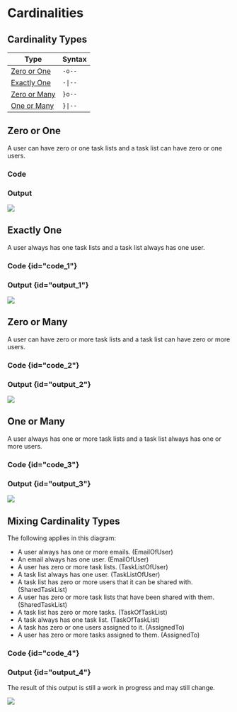 # Cardinalities

## Cardinality Types

| Type                          | Syntax                 |
|-------------------------------|------------------------|
| [Zero or One](#zero-or-one)   | <code>-o--</code>      |
| [Exactly One](#exactly-one)   | <code>-&#124;--</code> |
| [Zero or Many](#zero-or-many) | <code>}o--</code>      |
| [One or Many](#one-or-many)   | <code>}&#124;--</code> |

## Zero or One

A user can have zero or one task lists and a task list can have zero or one users.

### Code

<code-block src="cardinality-zero-or-one.txt"/>

### Output

![](cardinality-zero-or-one.png)

## Exactly One

A user always has one task lists and a task list always has one user.

### Code {id="code_1"}

<code-block src="cardinality-exactly-one.txt"/>

### Output {id="output_1"}

![](cardinality-exactly-one.png)

## Zero or Many

A user can have zero or more task lists and a task list can have zero or more users.

### Code {id="code_2"}

<code-block src="cardinality-zero-or-many.txt"/>

### Output {id="output_2"}

![](cardinality-zero-or-many.png)

## One or Many

A user always has one or more task lists and a task list always has one or more users.

### Code {id="code_3"}

<code-block src="cardinality-one-or-many.txt"/>

### Output {id="output_3"}

![](cardinality-one-or-many.png)

## Mixing Cardinality Types

The following applies in this diagram:

- A user always has one or more emails. (EmailOfUser)
- An email always has one user. (EmailOfUser)
- A user has zero or more task lists. (TaskListOfUser)
- A task list always has one user. (TaskListOfUser)
- A task list has zero or more users that it can be shared with. (SharedTaskList)
- A user has zero or more task lists that have been shared with them. (SharedTaskList)
- A task list has zero or more tasks. (TaskOfTaskList)
- A task always has one task list. (TaskOfTaskList)
- A task has zero or one users assigned to it. (AssignedTo)
- A user has zero or more tasks assigned to them. (AssignedTo)

### Code {id="code_4"}

<code-block src="mixed-cardinality.txt"/>

### Output {id="output_4"}

<note>The result of this output is still a work in progress and may still change.</note>

![](mixed-cardinality.png)